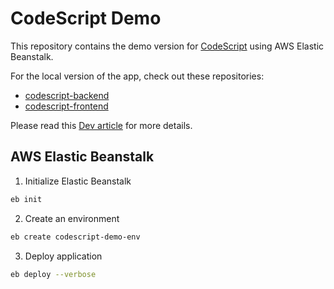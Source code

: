 # CodeScript Demo

This repository contains the demo version for [CodeScript](http://codescript-demo-env.eba-edrru6it.us-east-2.elasticbeanstalk.com/) using AWS Elastic Beanstalk.

For the local version of the app, check out these repositories:

- [codescript-backend](https://github.com/jjpark987/codescript-backend)
- [codescript-frontend](https://github.com/jjpark987/codescript-frontend)

Please read this [Dev article](https://dev.to/jjpark987/building-a-code-problem-solving-assistant-4b71) for more details.

## AWS Elastic Beanstalk

1. Initialize Elastic Beanstalk

```zsh
eb init
```

2. Create an environment

```zsh
eb create codescript-demo-env
```

3. Deploy application

```zsh
eb deploy --verbose
```
